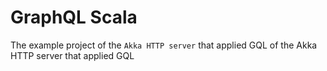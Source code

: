 # GraphQL Scala
The example project of the `Akka HTTP server` that applied GQL
of the Akka HTTP server that applied GQL

